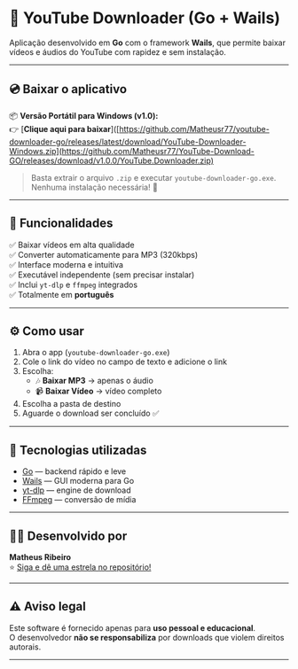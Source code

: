 # 🎵 YouTube Downloader (Go + Wails)

Aplicação desenvolvido em **Go** com o framework **Wails**, que permite baixar vídeos e áudios do YouTube com rapidez e sem instalação.

---

## 💿 Baixar o aplicativo

📦 **Versão Portátil para Windows (v1.0):**  
👉 [**Clique aqui para baixar**]([https://github.com/Matheusr77/youtube-downloader-go/releases/latest/download/YouTube-Downloader-Windows.zip](https://github.com/Matheusr77/YouTube-Download-GO/releases/download/v1.0.0/YouTube.Downloader.zip)

> Basta extrair o arquivo `.zip` e executar `youtube-downloader-go.exe`.  
> Nenhuma instalação necessária! 🚀

---

## 🧰 Funcionalidades

✅ Baixar vídeos em alta qualidade  
✅ Converter automaticamente para MP3 (320kbps)  
✅ Interface moderna e intuitiva  
✅ Executável independente (sem precisar instalar)  
✅ Inclui `yt-dlp` e `ffmpeg` integrados  
✅ Totalmente em **português**

---

## ⚙️ Como usar

1. Abra o app (`youtube-downloader-go.exe`)
2. Cole o link do vídeo no campo de texto e adicione o link
3. Escolha:
   - 🎶 **Baixar MP3** → apenas o áudio  
   - 📹 **Baixar Vídeo** → vídeo completo
4. Escolha a pasta de destino  
5. Aguarde o download ser concluído ✅

---

## 🧱 Tecnologias utilizadas

- [Go](https://go.dev/) — backend rápido e leve  
- [Wails](https://wails.io/) — GUI moderna para Go  
- [yt-dlp](https://github.com/yt-dlp/yt-dlp) — engine de download  
- [FFmpeg](https://ffmpeg.org/) — conversão de mídia  

---

## 👨‍💻 Desenvolvido por

**Matheus Ribeiro**  
⭐ [Siga e dê uma estrela no repositório!](https://github.com/Matheusr77/youtube-downloader-go)

---

## ⚠️ Aviso legal

Este software é fornecido apenas para **uso pessoal e educacional**.  
O desenvolvedor **não se responsabiliza** por downloads que violem direitos autorais.

---

